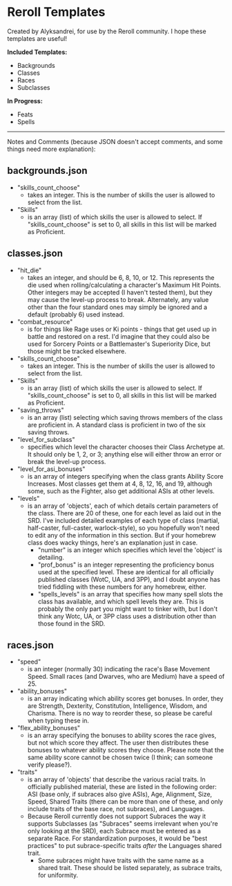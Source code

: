 # Reroll Templates
Created by Alyksandrei, for use by the Reroll community. I hope these templates are useful!
<!-- Editted by Dakkafex/JackyFoxbutt for use in the template builder -->

**Included Templates:**
* Backgrounds
* Classes
* Races
* Subclasses

**In Progress:**
* Feats
* Spells

----------------

Notes and Comments (because JSON doesn't accept comments, and some things need more explanation):

## backgrounds.json
* "skills_count_choose" 
  + takes an integer. This is the number of skills the user is allowed to select from the list.
* "Skills" 
  + is an array (list) of which skills the user is allowed to select. If "skills_count_choose" is set to 0, all skills in this list will be marked as Proficient.

## classes.json
* "hit_die" 
  + takes an integer, and should be 6, 8, 10, or 12. This represents the die used when rolling/calculating a character's Maximum Hit Points. Other integers may be accepted (I haven't tested them), but they may cause the level-up process to break. Alternately, any value other than the four standard ones may simply be ignored and a default (probably 6) used instead.
* "combat_resource" 
  + is for things like Rage uses or Ki points - things that get used up in battle and restored on a rest. I'd imagine that they could also be used for Sorcery Points or a Battlemaster's Superiority Dice, but those might be tracked elsewhere.
* "skills_count_choose" 
  + takes an integer. This is the number of skills the user is allowed to select from the list.
* "Skills" 
  + is an array (list) of which skills the user is allowed to select. If "skills_count_choose" is set to 0, all skills in this list will be marked as Proficient.
* "saving_throws" 
  + is an array (list) selecting which saving throws members of the class are proficient in. A standard class is proficient in two of the six saving throws.
* "level_for_subclass" 
  + specifies which level the character chooses their Class Archetype at. It should only be 1, 2, or 3; anything else will either throw an error or break the level-up process.
* "level_for_asi_bonuses" 
  + is an array of integers specifying when the class grants Ability Score Increases. Most classes get them at 4, 8, 12, 16, and 19, although some, such as the Fighter, also get additional ASIs at other levels.
* "levels" 
  + is an array of 'objects', each of which details certain parameters of the class. There are 20 of these, one for each level as laid out in the SRD. I've included detailed examples of each type of class (martial, half-caster, full-caster, warlock-style), so you hopefully won't need to edit any of the information in this section. But if your homebrew class does wacky things, here's an explanation just in case.
    + "number" is an integer which specifies which level the 'object' is detailing.
    + "prof_bonus" is an integer representing the proficiency bonus used at the specified level. These are identical for all officially published classes (WotC, UA, and 3PP), and I doubt anyone has tried fiddling with these numbers for any homebrew, either.
    + "spells_levels" is an array that specifies how many spell slots the class has available, and which spell levels they are. This is probably the only part you might want to tinker with, but I don't think any Wotc, UA, or 3PP class uses a distribution other than those found in the SRD.

## races.json
* "speed" 
  + is an integer (normally 30) indicating the race's Base Movement Speed. Small races (and Dwarves, who are Medium) have a speed of 25.
* "ability_bonuses" 
  + is an array indicating which ability scores get bonuses. In order, they are Strength, Dexterity, Constitution, Intelligence, Wisdom, and Charisma. There is no way to reorder these, so please be careful when typing these in.
* "flex_ability_bonuses"
  + is an array specifying the bonuses to ability scores the race gives, but not which score they affect. The user then distributes these bonuses to whatever ability scores they choose. Please note that the same ability score cannot be chosen twice (I think; can someone verify please?).
* "traits" 
  + is an array of 'objects' that describe the various racial traits. In officially published material, these are listed in the following order: ASI (base only, if subraces also give ASIs), Age, Alignment, Size, Speed, Shared Traits (there can be more than one of these, and only include traits of the base race, not subraces), and Languages.
  + Because Reroll currently does not support Subraces the way it supports Subclasses (as "Subraces" seems irrelevant when you're only looking at the SRD), each Subrace must be entered as a separate Race. For standardization purposes, it would be "best practices" to put subrace-specific traits *after* the Languages shared trait.
    - Some subraces might have traits with the same name as a shared trait. These should be listed separately, as subrace traits, for uniformity.